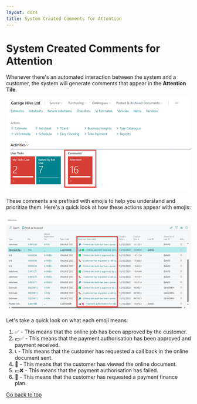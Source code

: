 ```yaml
---
layout: docs
title: System Created Comments for Attention
---
```


<a name="top"></a>

# System Created Comments for Attention
Whenever there's an automated interaction between the system and a customer, the system will generate comments that appear in the **Attention Tile**.  

   ![](media/garagehive-attention-emojis1.png)

These comments are prefixed with emojis to help you understand and prioritize them. Here's a quick look at how these actions appear with emojis:

   ![](media/garagehive-attention-emojis2.png)

Let's take a quick look on what each emoji means:

1. ✅ - This means that the online job has been approved by the customer.
2. 💷✅ - This means that the payment authorisation has been approved and payment received.
3. 📞 - This means that the customer has requested a call back in the online document sent.
4. 🔎 - This means that the customer has viewed the online document.
5. 💷❌ - This means that the payment authorisation has failed.
6. 🏦 - This means that the customer has requested a payment finance plan.


[Go back to top](#top)